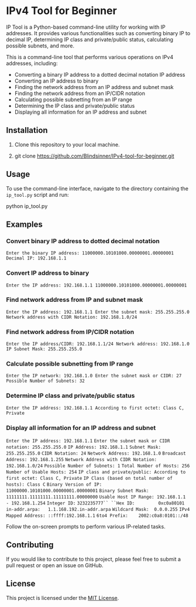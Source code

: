# IPv4 Tool for Beginner

IP Tool is a Python-based command-line utility for working with IP addresses. It provides various functionalities such as converting binary IP to decimal IP, determining IP class and private/public status, calculating possible subnets, and more.

This is a command-line tool that performs various operations on IPv4 addresses, including:

-   Converting a binary IP address to a dotted decimal notation IP address
-   Converting an IP address to binary
-   Finding the network address from an IP address and subnet mask
-   Finding the network address from an IP/CIDR notation
-   Calculating possible subnetting from an IP range
-   Determining the IP class and private/public status
-   Displaying all information for an IP address and subnet

## Installation

1. Clone this repository to your local machine.

2. git clone https://github.com/Blindsinner/IPv4-tool-for-beginner.git


## Usage

To use the command-line interface, navigate to the directory containing the `ip_tool.py` script and run: 

python ip_tool.py
## Examples

### Convert binary IP address to dotted decimal notation



`Enter the binary IP address: 11000000.10101000.00000001.00000001
Decimal IP: 192.168.1.1` 

### Convert IP address to binary



`Enter the IP address: 192.168.1.1
11000000.10101000.00000001.00000001` 

### Find network address from IP and subnet mask



`Enter the IP address: 192.168.1.1
Enter the subnet mask: 255.255.255.0
Network address with CIDR Notation: 192.168.1.0/24` 

### Find network address from IP/CIDR notation



`Enter the IP address/CIDR: 192.168.1.1/24
Network address: 192.168.1.0
IP Subnet Mask: 255.255.255.0` 

### Calculate possible subnetting from IP range



`Enter the IP network: 192.168.1.0
Enter the subnet mask or CIDR: 27
Possible Number of Subnets: 32` 

### Determine IP class and private/public status



`Enter the IP address: 192.168.1.1
 According to first octet: Class C, Private` 

### Display all information for an IP address and subnet

`Enter the IP address: 192.168.1.1`
`Enter the subnet mask or CIDR notation: 255.255.255.0`
`IP Address: 192.168.1.1`
`Subnet Mask: 255.255.255.0`
`CIDR Notation: 24`
`Network Address: 192.168.1.0`
`Broadcast Address: 192.168.1.255`
`Network Address with CIDR Notation: 192.168.1.0/24`
`Possible Number of Subnets: 1`
`Total Number of Hosts: 256`
`Number of Usable Hosts: 254`
`IP class and private/public: According to first octet: Class C, Private`
`IP Class (based on total number of hosts): Class C`
`Binary Version of IP: 11000000.10101000.00000001.00000001`
`Binary Subnet Mask: 11111111.11111111.11111111.00000000`
`Usable Host IP Range: 192.168.1.1 - 192.168.1.254`
`Integer ID:` `3232235777``
``Hex ID:         0xc0a80101`
`in-addr.arpa:   1.1.168.192.in-addr.arpa`
`Wildcard Mask:  0.0.0.255`
`IPv4 Mapped Address: ::ffff:192.168.1.1`
`6to4 Prefix:    2002:c0a8:0101::/48` 

Follow the on-screen prompts to perform various IP-related tasks.

## Contributing

If you would like to contribute to this project, please feel free to submit a pull request or open an issue on GitHub.

## License

This project is licensed under the [MIT License](LICENSE).

